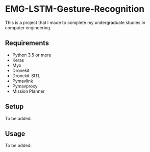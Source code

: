 # EMG-LSTM-Gesture-Recognition

This is a project that I made to complete my undergraduate studies in computer engineering.

## Requirements

- Python 3.5 or more
- Keras
- Myo
- Dronekit
- Dronekit-SITL
- Pymavlink
- Pymavproxy
- Mission Planner

## Setup
To be added.

## Usage
To be added.